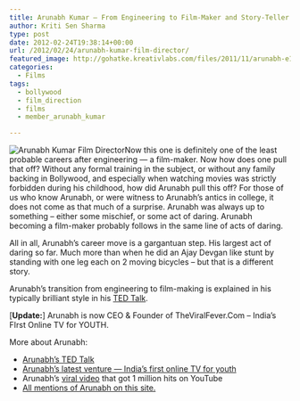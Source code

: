 ```yaml
---
title: Arunabh Kumar – From Engineering to Film-Maker and Story-Teller
author: Kriti Sen Sharma
type: post
date: 2012-02-24T19:38:14+00:00
url: /2012/02/24/arunabh-kumar-film-director/
featured_image: http://gohatke.kreativlabs.com/files/2011/11/arunabh-e1330189055800.jpg
categories:
  - Films
tags:
  - bollywood
  - film_direction
  - films
  - member_arunabh_kumar

---
```

<img decoding="async" src="http://gohatke.kreativlabs.com/files/2011/11/arunabh.jpg" alt="Arunabh Kumar Film Director" />Now this one is definitely one of the least probable careers after engineering &#8212; a film-maker. Now how does one pull that off? Without any formal training in the subject, or without any family backing in Bollywood, and especially when watching movies was strictly forbidden during his childhood, how did Arunabh pull this off? For those of us who know Arunabh, or were witness to Arunabh&#8217;s antics in college, it does not come as that much of a surprise. Arunabh was always up to something &#8211; either some mischief, or some act of daring. Arunabh becoming a film-maker probably follows in the same line of acts of daring.

All in all, Arunabh&#8217;s career move is a gargantuan step. His largest act of daring so far. Much more than when he did an Ajay Devgan like stunt by standing with one leg each on 2 moving bicycles &#8211; but that is a different story.

Arunabh&#8217;s transition from engineering to film-making is explained in his typically brilliant style in his [TED Talk][1].

[**Update:**] Arunabh is now CEO & Founder of TheViralFever.Com &#8211; India&#8217;s FIrst Online TV for YOUTH.

More about Arunabh:

  * <a href="http://gohatke.kreativlabs.com/2011/08/15/3-by-3-principle/" title="The 3-by-3 Principle of Maximizing Your Career Potential" target="_blank">Arunabh&#8217;s TED Talk</a>
  * <a href="http://theviralfever.com/" title="Arunabh's latest venture" target="_blank">Arunabh&#8217;s latest venture &#8212; India&#8217;s first online TV for youth</a>
  * Arunabh&#8217;s <a href="http://www.youtube.com/watch?v=8sgYXNwNLXg&#038;context=C35ff0c0ADOEgsToPDskKzIipOpoDkXAOdN3PrvbN-" target="_blank">viral video</a> that got 1 million hits on YouTube
  * [All mentions of Arunabh on this site.][2]

 [1]: http://gohatke.kreativlabs.com/2011/08/15/3-by-3-principle/ "The 3-by-3 Principle of Maximizing Your Career Potential"
 [2]: http://gohatke.kreativlabs.com/tag/member_arunabh_kumar